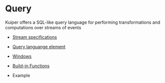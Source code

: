 # Query 

Kuiper offers a SQL-like query language for performing transformations and computations over streams of events
* [Stream specifications](https://github.com/emqx/kuiper/blob/master/docs/en_US/sqls/streams.md)
* [Query languange element](https://github.com/emqx/kuiper/blob/master/docs/en_US/sqls/query_language_elements.md)
* [Windows](https://github.com/emqx/kuiper/blob/master/docs/en_US/sqls/windows.md)
* [Build-in Functions](https://github.com/emqx/kuiper/blob/master/docs/en_US/sqls/built-in_functions.md) 


* Example 
